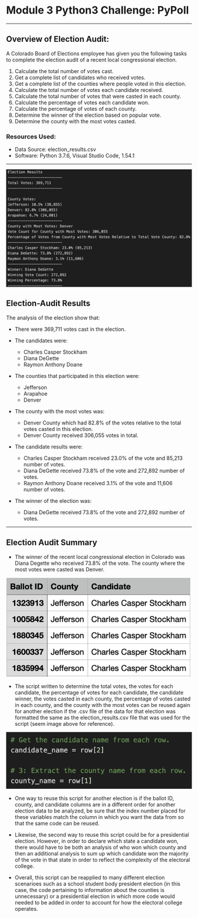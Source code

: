 # Module 3 Python3 Challenge: PyPoll
---
## Overview of Election Audit:
A Colorado Board of Elections employee has given you the following tasks to complete the election audit of a recent local congressional election.

1. Calculate the total number of votes cast.
2. Get a complete list of candidates who received votes.
3. Get a complete list of the counties where people voted in this election.
4. Calculate the total number of votes each candidate received.
5. Calculate the total number of votes that were casted in each county.
6. Calculate the percentage of votes each candidate won.
7. Calculate the percentage of votes of each county.
8. Determine the winner of the election based on popular vote.
9. Determine the county with the most votes casted.

### Resources Used:
- Data Source: election_results.csv
- Software: Python 3.7.6, Visual Studio Code, 1.54.1
---
![Election Analysis](https://github.com/mbroad1/Module-3-PyPoll-Challenge/blob/8a874cfc6c2fa2b25475009dfadb89582acc51a6/Election%20Analysis.png)
## Election-Audit Results
The analysis of the election show that:

- There were 369,711 votes cast in the election.

- The candidates were:
  - Charles Casper Stockham
  - Diana DeGette
  - Raymon Anthony Doane

- The counties that participated in this election were:
  - Jefferson
  - Arapahoe
  - Denver

- The county with the most votes was:
  - Denver County which had 82.8% of the votes relative to the total votes casted in this election.
  - Denver County received 306,055 votes in total.  

- The candidate results were:
  - Charles Casper Stockham received 23.0% of the vote and 85,213 number of votes.
  - Diana DeGette received 73.8% of the vote and 272,892 number of votes. 
  - Raymon Anthony Doane received 3.1% of the vote and 11,606 number of votes.
  
- The winner of the election was:
  - Diana DeGette received 73.8% of the vote and 272,892 number of votes. 
---

## Election Audit Summary
- The winner of the recent local congressional election in Colorado was Diana Degette who received 73.8% of the vote. The county where the most votes were casted was Denver.

![Election_Results_CSV](https://github.com/mbroad1/Module-3-PyPoll-Challenge/blob/a32abfed7e9664b3a6582247af911e264eac1273/Election%20Results%20CSV.png)

- The script written to determine the total votes, the votes for each candidate, the percentage of votes for each candidate, the candidate winner, the votes casted in each county, the percentage of votes casted in each county, and the county with the most votes can be reused again for another election if the .csv file of the data for that election was formatted the same as the election_results.csv file that was used for the script (seem image above for reference). 

![Election Index Example](https://github.com/mbroad1/Module-3-PyPoll-Challenge/blob/3f950feef08bb3d6d475fe60fc0eec99241780b6/Election%20Index%20Example.png)

- One way to reuse this script for another election is if the ballot ID, county, and candidate columns are in a different order for another election data to be analyzed, be sure that the index number placed for these variables match the column in which you want the data from so that the same code can be reused.

- Likewise, the second way to reuse this script could be for a presidential election. However, in order to declare which state a candidate won, there would have to be both an analysis of who won which county and then an additional analysis to sum up which candidate won the majority of the vote in that state in order to reflect the complexity of the electoral college.

- Overall, this script can be reapplied to many different election scenarioes such as a school student body president election (in this case, the code pertaining to information about the counties is unnecessary) or a presidential election in which more code would needed to be added in order to account for how the electoral college operates.
